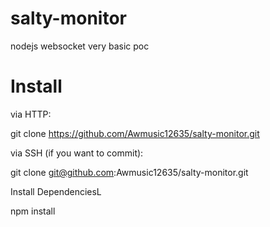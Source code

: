 # salty-monitor
nodejs websocket very basic poc

# Install

via HTTP:

git clone https://github.com/Awmusic12635/salty-monitor.git

via SSH (if you want to commit):

git clone git@github.com:Awmusic12635/salty-monitor.git

Install DependenciesL

npm install 

